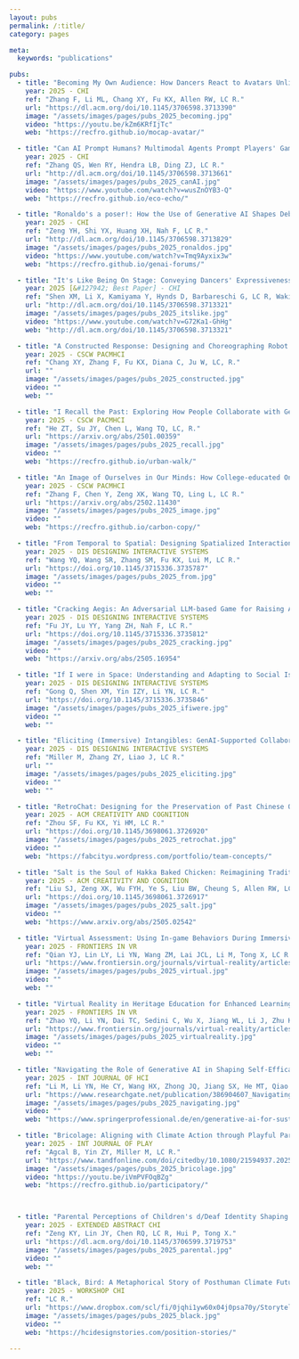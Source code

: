 ```yaml
---
layout: pubs
permalink: /:title/
category: pages

meta:
  keywords: "publications"

pubs:
  - title: "Becoming My Own Audience: How Dancers React to Avatars Unlike Themselves in Motion Capture-Supported Live Improvisational Performance."
    year: 2025 - CHI
    ref: "Zhang F, Li ML, Chang XY, Fu KX, Allen RW, LC R."
    url: "https://dl.acm.org/doi/10.1145/3706598.3713390"
    image: "/assets/images/pages/pubs_2025_becoming.jpg"
    video: "https://youtu.be/kZm6KRfIjTc"
    web: "https://recfro.github.io/mocap-avatar/"

  - title: "Can AI Prompt Humans? Multimodal Agents Prompt Players' Game Actions and Show Consequences to Raise Sustainable Awareness."
    year: 2025 - CHI
    ref: "Zhang QS, Wen RY, Hendra LB, Ding ZJ, LC R."
    url: "http://dl.acm.org/doi/10.1145/3706598.3713661"
    image: "/assets/images/pages/pubs_2025_canAI.jpg"
    video: "https://www.youtube.com/watch?v=wusZnOYB3-Q"
    web: "https://recfro.github.io/eco-echo/"

  - title: "Ronaldo's a poser!: How the Use of Generative AI Shapes Debates in Online Forums."
    year: 2025 - CHI
    ref: "Zeng YH, Shi YX, Huang XH, Nah F, LC R."
    url: "http://dl.acm.org/doi/10.1145/3706598.3713829"
    image: "/assets/images/pages/pubs_2025_ronaldos.jpg"
    video: "https://www.youtube.com/watch?v=Tmq9Ayxix3w"
    web: "https://recfro.github.io/genai-forums/"

  - title: "It's Like Being On Stage: Conveying Dancers' Expressiveness Through A Haptic-Installed Contemporary Dance Performance."
    year: 2025 [&#127942; Best Paper] - CHI
    ref: "Shen XM, Li X, Kamiyama Y, Hynds D, Barbareschi G, LC R, Wakisaka S, Horie A, Minamizawa K."
    url: "http://dl.acm.org/doi/10.1145/3706598.3713321"
    image: "/assets/images/pages/pubs_2025_itslike.jpg"
    video: "https://www.youtube.com/watch?v=G72Ka1-GhHg"
    web: "http://dl.acm.org/doi/10.1145/3706598.3713321"

  - title: "A Constructed Response: Designing and Choreographing Robot Arm Movements in Collaborative Dance Improvisation."
    year: 2025 - CSCW PACMHCI
    ref: "Chang XY, Zhang F, Fu KX, Diana C, Ju W, LC, R."
    url: ""
    image: "/assets/images/pages/pubs_2025_constructed.jpg"
    video: ""
    web: ""

  - title: "I Recall the Past: Exploring How People Collaborate with Generative AI to Create Cultural Heritage Narratives."
    year: 2025 - CSCW PACMHCI
    ref: "He ZT, Su JY, Chen L, Wang TQ, LC, R."
    url: "https://arxiv.org/abs/2501.00359"
    image: "/assets/images/pages/pubs_2025_recall.jpg"
    video: ""
    web: "https://recfro.github.io/urban-walk/"

  - title: "An Image of Ourselves in Our Minds: How College-educated Online Dating Users Construct Profiles for Effective Self Presentation."
    year: 2025 - CSCW PACMHCI
    ref: "Zhang F, Chen Y, Zeng XK, Wang TQ, Ling L, LC R."
    url: "https://arxiv.org/abs/2502.11430"
    image: "/assets/images/pages/pubs_2025_image.jpg"
    video: ""
    web: "https://recfro.github.io/carbon-copy/"

  - title: "From Temporal to Spatial: Designing Spatialized Interactions with Segmented-audios in Immersive Environments for Active Engagement with Performance Arts Intangible Cultural Heritage."
    year: 2025 - DIS DESIGNING INTERACTIVE SYSTEMS
    ref: "Wang YQ, Wang SR, Zhang SM, Fu KX, Lui M, LC R."
    url: "https://doi.org/10.1145/3715336.3735787"
    image: "/assets/images/pages/pubs_2025_from.jpg"
    video: ""
    web: ""

  - title: "Cracking Aegis: An Adversarial LLM-based Game for Raising Awareness of Vulnerabilities in Privacy Protection."
    year: 2025 - DIS DESIGNING INTERACTIVE SYSTEMS
    ref: "Fu JY, Lu YY, Yang ZH, Nah F, LC R."
    url: "https://doi.org/10.1145/3715336.3735812"
    image: "/assets/images/pages/pubs_2025_cracking.jpg"
    video: ""
    web: "https://arxiv.org/abs/2505.16954"

  - title: "If I were in Space: Understanding and Adapting to Social Isolation through Designing Collaborative Narratives."
    year: 2025 - DIS DESIGNING INTERACTIVE SYSTEMS
    ref: "Gong Q, Shen XM, Yin IZY, Li YN, LC R."
    url: "https://doi.org/10.1145/3715336.3735846"
    image: "/assets/images/pages/pubs_2025_ifiwere.jpg"
    video: ""
    web: ""

  - title: "Eliciting (Immersive) Intangibles: GenAI-Supported Collaborative Visual Narration in a Physically Immersive Space."
    year: 2025 - DIS DESIGNING INTERACTIVE SYSTEMS
    ref: "Miller M, Zhang ZY, Liao J, LC R."
    url: ""
    image: "/assets/images/pages/pubs_2025_eliciting.jpg"
    video: ""
    web: ""

  - title: "RetroChat: Designing for the Preservation of Past Chinese Online Social Experiences."
    year: 2025 - ACM CREATIVITY AND COGNITION
    ref: "Zhou SF, Fu KX, Yi HM, LC R."
    url: "https://doi.org/10.1145/3698061.3726920"
    image: "/assets/images/pages/pubs_2025_retrochat.jpg"
    video: ""
    web: "https://fabcityu.wordpress.com/portfolio/team-concepts/"

  - title: "Salt is the Soul of Hakka Baked Chicken: Reimagining Traditional Chinese Culinary ICH for Modern Contexts without Losing Tradition."
    year: 2025 - ACM CREATIVITY AND COGNITION
    ref: "Liu SJ, Zeng XK, Wu FYH, Ye S, Liu BW, Cheung S, Allen RW, LC R."
    url: "https://doi.org/10.1145/3698061.3726917"
    image: "/assets/images/pages/pubs_2025_salt.jpg"
    video: ""
    web: "https://www.arxiv.org/abs/2505.02542"

  - title: "Virtual Assessment: Using In-game Behaviors During Immersive Role-Play for Contextually Relevant Assessment of Fear of Intimacy."
    year: 2025 - FRONTIERS IN VR
    ref: "Qian YJ, Lin LY, Li YN, Wang ZM, Lai JCL, Li M, Tong X, LC R."
    url: "https://www.frontiersin.org/journals/virtual-reality/articles/10.3389/frvir.2025.1557903/full"
    image: "/assets/images/pages/pubs_2025_virtual.jpg"
    video: ""
    web: ""

  - title: "Virtual Reality in Heritage Education for Enhanced Learning Experience: A Mini Review and Design Considerations."
    year: 2025 - FRONTIERS IN VR
    ref: "Zhao YQ, Li YN, Dai TC, Sedini C, Wu X, Jiang WL, Li J, Zhu KY, Zhai BQ, Li M, LC R."
    url: "https://www.frontiersin.org/journals/virtual-reality/articles/10.3389/frvir.2025.1560594/full"
    image: "/assets/images/pages/pubs_2025_virtualreality.jpg"
    video: ""
    web: ""

  - title: "Navigating the Role of Generative AI in Shaping Self-Efficacy and Design Thinking Process of Novice Designers: A Case Study in Sustainable Design Education."
    year: 2025 - INT JOURNAL OF HCI
    ref: "Li M, Li YN, He CY, Wang HX, Zhong JQ, Jiang SX, He MT, Qiao ZN, Chen JW, Yin Y, LC R, Han J, Yang ZY, Shidujaman M."
    url: "https://www.researchgate.net/publication/386904607_Navigating_the_Role_of_Generative_AI_in_Shaping_Self-Efficacy_and_Design_Thinking_Process_of_Novice_Designers_A_Case_Study_in_Sustainable_Design_Education"
    image: "/assets/images/pages/pubs_2025_navigating.jpg"
    video: ""
    web: "https://www.springerprofessional.de/en/generative-ai-for-sustainable-design-a-case-study-in-design-educ/27162944"

  - title: "Bricolage: Aligning with Climate Action through Playful Participatory Design in Speculative Scenarios."
    year: 2025 - INT JOURNAL OF PLAY
    ref: "Agcal B, Yin ZY, Miller M, LC R."
    url: "https://www.tandfonline.com/doi/citedby/10.1080/21594937.2025.2464324"
    image: "/assets/images/pages/pubs_2025_bricolage.jpg"
    video: "https://youtu.be/iVmPVFOqBZg"
    web: "https://recfro.github.io/participatory/"



  - title: "Parental Perceptions of Children's d/Deaf Identity Shaping Technology Use: A Qualitative Study on Communication Technologies in Mixed-hearing Families."
    year: 2025 - EXTENDED ABSTRACT CHI
    ref: "Zeng KY, Lin JY, Chen RQ, LC R, Hui P, Tong X."
    url: "https://dl.acm.org/doi/10.1145/3706599.3719753"
    image: "/assets/images/pages/pubs_2025_parental.jpg"
    video: ""
    web: ""

  - title: "Black, Bird: A Metaphorical Story of Posthuman Climate Futures Considered in HCI Terms."
    year: 2025 - WORKSHOP CHI
    ref: "LC R."
    url: "https://www.dropbox.com/scl/fi/0jqhi1yw60x04j0psa70y/Storytelling_CHIWorkshop_02Submit_RAYLC.pdf?rlkey=d5s0ajnlj6bdtlbbbp7ebvwza&e=1&dl=0"
    image: "/assets/images/pages/pubs_2025_black.jpg"
    video: ""
    web: "https://hcidesignstories.com/position-stories/"

---
```

<p></p>